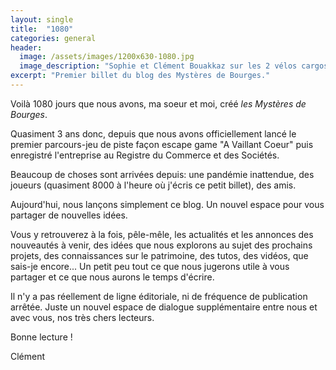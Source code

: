 ```yaml
---
layout: single
title:  "1080"
categories: general
header:
  image: /assets/images/1200x630-1080.jpg
  image_description: "Sophie et Clément Bouakkaz sur les 2 vélos cargos des Mystères de Bourges, Place Etienne Dolet à Bourges"
excerpt: "Premier billet du blog des Mystères de Bourges."
---
```


Voilà 1080 jours que nous avons, ma soeur et moi, créé *les Mystères de Bourges*.

Quasiment 3 ans donc, depuis que nous avons officiellement lancé le premier parcours-jeu de piste façon escape game "A Vaillant Coeur" puis enregistré l'entreprise au Registre du Commerce et des Sociétés.

Beaucoup de choses sont arrivées depuis: une pandémie inattendue, des joueurs (quasiment 8000 à l'heure où j'écris ce petit billet), des amis.

Aujourd'hui, nous lançons simplement ce blog. Un nouvel espace pour vous partager de nouvelles idées.

Vous y retrouverez à la fois, pêle-mêle, les actualités et les annonces des nouveautés à venir, des idées que nous explorons au sujet des prochains projets, des connaissances sur le patrimoine, des tutos, des vidéos, que sais-je encore... Un petit peu tout ce que nous jugerons utile à vous partager et ce que nous aurons le temps d'écrire.

Il n'y a pas réellement de ligne éditoriale, ni de fréquence de publication arrêtée. Juste un nouvel espace de dialogue supplémentaire entre nous et avec vous, nos très chers lecteurs.

Bonne lecture !

Clément